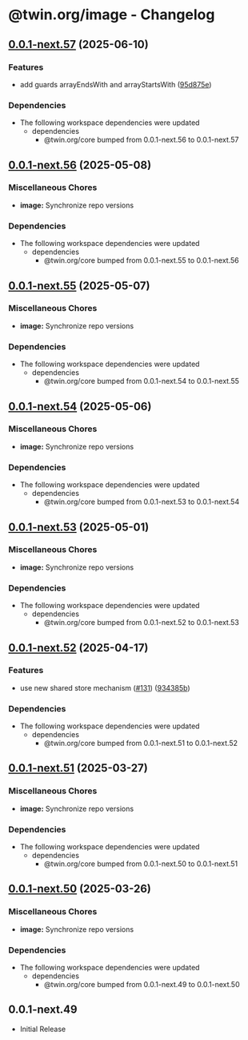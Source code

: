 # @twin.org/image - Changelog

## [0.0.1-next.57](https://github.com/twinfoundation/framework/compare/image-v0.0.1-next.56...image-v0.0.1-next.57) (2025-06-10)


### Features

* add guards arrayEndsWith and arrayStartsWith ([95d875e](https://github.com/twinfoundation/framework/commit/95d875ec8ccb4713c145fdde941d4cfedcec2ed3))


### Dependencies

* The following workspace dependencies were updated
  * dependencies
    * @twin.org/core bumped from 0.0.1-next.56 to 0.0.1-next.57

## [0.0.1-next.56](https://github.com/twinfoundation/framework/compare/image-v0.0.1-next.55...image-v0.0.1-next.56) (2025-05-08)


### Miscellaneous Chores

* **image:** Synchronize repo versions


### Dependencies

* The following workspace dependencies were updated
  * dependencies
    * @twin.org/core bumped from 0.0.1-next.55 to 0.0.1-next.56

## [0.0.1-next.55](https://github.com/twinfoundation/framework/compare/image-v0.0.1-next.54...image-v0.0.1-next.55) (2025-05-07)


### Miscellaneous Chores

* **image:** Synchronize repo versions


### Dependencies

* The following workspace dependencies were updated
  * dependencies
    * @twin.org/core bumped from 0.0.1-next.54 to 0.0.1-next.55

## [0.0.1-next.54](https://github.com/twinfoundation/framework/compare/image-v0.0.1-next.53...image-v0.0.1-next.54) (2025-05-06)


### Miscellaneous Chores

* **image:** Synchronize repo versions


### Dependencies

* The following workspace dependencies were updated
  * dependencies
    * @twin.org/core bumped from 0.0.1-next.53 to 0.0.1-next.54

## [0.0.1-next.53](https://github.com/twinfoundation/framework/compare/image-v0.0.1-next.52...image-v0.0.1-next.53) (2025-05-01)


### Miscellaneous Chores

* **image:** Synchronize repo versions


### Dependencies

* The following workspace dependencies were updated
  * dependencies
    * @twin.org/core bumped from 0.0.1-next.52 to 0.0.1-next.53

## [0.0.1-next.52](https://github.com/twinfoundation/framework/compare/image-v0.0.1-next.51...image-v0.0.1-next.52) (2025-04-17)


### Features

* use new shared store mechanism ([#131](https://github.com/twinfoundation/framework/issues/131)) ([934385b](https://github.com/twinfoundation/framework/commit/934385b2fbaf9f5c00a505ebf9d093bd5a425f55))


### Dependencies

* The following workspace dependencies were updated
  * dependencies
    * @twin.org/core bumped from 0.0.1-next.51 to 0.0.1-next.52

## [0.0.1-next.51](https://github.com/twinfoundation/framework/compare/image-v0.0.1-next.50...image-v0.0.1-next.51) (2025-03-27)


### Miscellaneous Chores

* **image:** Synchronize repo versions


### Dependencies

* The following workspace dependencies were updated
  * dependencies
    * @twin.org/core bumped from 0.0.1-next.50 to 0.0.1-next.51

## [0.0.1-next.50](https://github.com/twinfoundation/framework/compare/image-v0.0.1-next.49...image-v0.0.1-next.50) (2025-03-26)


### Miscellaneous Chores

* **image:** Synchronize repo versions


### Dependencies

* The following workspace dependencies were updated
  * dependencies
    * @twin.org/core bumped from 0.0.1-next.49 to 0.0.1-next.50

## 0.0.1-next.49

- Initial Release
